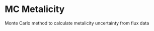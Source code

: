 MC Metalicity
====================

Monte Carlo method to calculate metalicity uncertainty from flux data
